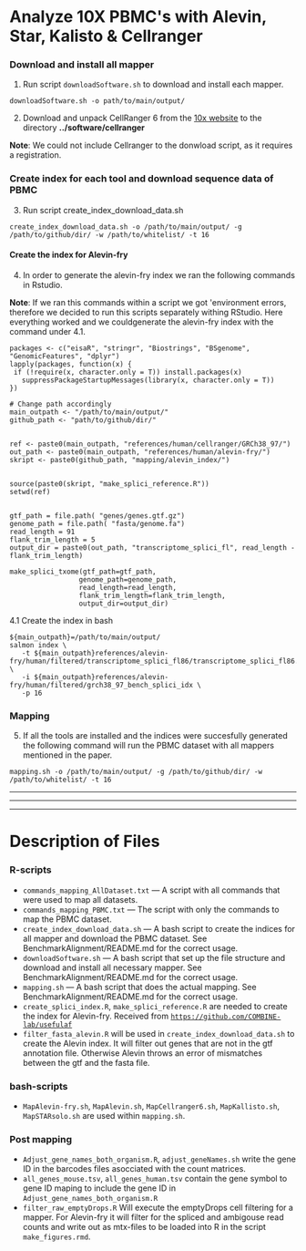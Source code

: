 # Analyze 10X PBMC's with Alevin, Star, Kalisto & Cellranger

###  Download and install all mapper

1. Run script `downloadSoftware.sh` to download and install each mapper.

 ```{bash}
downloadSoftware.sh -o path/to/main/output/
  ```
2. Download and unpack CellRanger 6 from the [10x website](https://support.10xgenomics.com/single-cell-gene-expression/software/downloads/6.0) to the directory **../software/cellranger** 

**Note**: We could not include Cellranger to the donwload script, as it requires a registration.


### Create index for each tool and download sequence data of PBMC

3. Run script create_index_download_data.sh

 ```{bash}
create_index_download_data.sh -o /path/to/main/output/ -g /path/to/github/dir/ -w /path/to/whitelist/ -t 16
  ```
  
#### Create the index for Alevin-fry

4.  In order to generate the alevin-fry index we ran the following commands in Rstudio.

**Note**: If we ran this commands within a script we got 'environment errors, therefore we decided to run this scripts separately withing RStudio. Here everything worked and we couldgenerate the alevin-fry index with the command under 4.1.

 ```{bash}
packages <- c("eisaR", "stringr", "Biostrings", "BSgenome", "GenomicFeatures", "dplyr")
lapply(packages, function(x) {
  if (!require(x, character.only = T)) install.packages(x)
    suppressPackageStartupMessages(library(x, character.only = T))
})

# Change path accordingly
main_outpath <- "/path/to/main/output/"
github_path <- "path/to/github/dir/"


ref <- paste0(main_outpath, "references/human/cellranger/GRCh38_97/")
out_path <- paste0(main_outpath, "references/human/alevin-fry/")
skript <- paste0(github_path, "mapping/alevin_index/")


source(paste0(skript, "make_splici_reference.R"))
setwd(ref)


gtf_path = file.path( "genes/genes.gtf.gz")
genome_path = file.path( "fasta/genome.fa")
read_length = 91
flank_trim_length = 5
output_dir = paste0(out_path, "transcriptome_splici_fl", read_length - flank_trim_length)

make_splici_txome(gtf_path=gtf_path, 
                  genome_path=genome_path, 
                  read_length=read_length, 
                  flank_trim_length=flank_trim_length, 
                  output_dir=output_dir)
```

4.1 Create the index in bash

 ```{bash}
 ${main_outpath}=/path/to/main/output/
 salmon index \
    -t ${main_outpath}references/alevin-fry/human/filtered/transcriptome_splici_fl86/transcriptome_splici_fl86.fa \
    -i ${main_outpath}references/alevin-fry/human/filtered/grch38_97_bench_splici_idx \
    -p 16
 ```
 
### Mapping

5. If all the tools are installed and the indices were succesfully generated the following command will run the PBMC dataset with all mappers mentioned in the paper.

 ```{bash}
 mapping.sh -o /path/to/main/output/ -g /path/to/github/dir/ -w /path/to/whitelist/ -t 16
 ```

___
___
___

# Description of Files



### R-scripts 

* `commands_mapping_AllDataset.txt` — A script with all commands that were used to map all datasets.
* `commands_mapping_PBMC.txt` — The script with only the commands to map the PBMC dataset.
* `create_index_download_data.sh` — A bash script to create the indices for all mapper and download the PBMC dataset. See BenchmarkAlignment/README.md for the correct usage.
* `downloadSoftware.sh` — A bash script that set up the file structure and download and install all necessary mapper. See BenchmarkAlignment/README.md for the correct usage.
* `mapping.sh` — A bash script that does the actual mapping. See BenchmarkAlignment/README.md for the correct usage.
* `create_splici_index.R`, `make_splici_reference.R` are needed to create the index for Alevin-fry. Received from [`https://github.com/COMBINE-lab/usefulaf`](https://github.com/COMBINE-lab/usefulaf)
* `filter_fasta_alevin.R` will be used in `create_index_download_data.sh` to create the Alevin index. It will filter out genes that are not in the gtf annotation file. Otherwise Alevin throws an error of mismatches between the gtf and the fasta file.

### bash-scripts 
* `MapAlevin-fry.sh`, `MapAlevin.sh`, `MapCellranger6.sh`, `MapKallisto.sh`, `MapSTARsolo.sh` are used within `mapping.sh`.


### Post mapping
* `Adjust_gene_names_both_organism.R`, `adjust_geneNames.sh` write the gene ID in the barcodes files asocciated with the count matrices.
* `all_genes_mouse.tsv`, `all_genes_human.tsv` contain the gene symbol to gene ID maping to include the gene ID in `Adjust_gene_names_both_organism.R`
* `filter_raw_emptyDrops.R` Will execute the emptyDrops cell filtering for a mapper. For Alevin-fry it will filter for the spliced and ambigouse read counts and write out as mtx-files to be loaded into R in the script `make_figures.rmd`.





